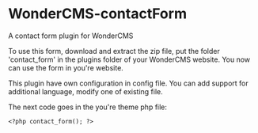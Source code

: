 # WonderCMS-contactForm
A contact form plugin for WonderCMS

To use this form, download and extract the zip file, put the folder 'contact_form' in the plugins folder of your WonderCMS website. You now can use the form in you're website.

This plugin have own configuration in config file.
You can add support for additional language, modify one of existing file.
  
The next code goes in the you're theme php file:
```
<?php contact_form(); ?>

```


